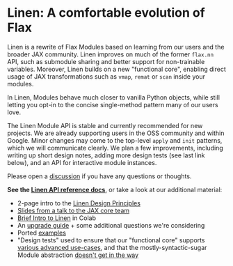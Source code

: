 # Linen: A comfortable evolution of Flax

Linen is a rewrite of Flax Modules based on learning from our users and the broader JAX community. Linen improves on much of the former `flax.nn` API, such as submodule sharing and better support for non-trainable variables.
Moreover, Linen builds on a new "functional core", enabling direct usage of JAX transformations such as `vmap`, `remat` or `scan` inside your modules.

In Linen, Modules behave much closer to vanilla Python objects, while still letting you opt-in to the concise single-method pattern many of our users love.

The Linen Module API is stable and currently recommended for new projects. We are already supporting users in the OSS community and within Google. Minor changes may come to the top-level `apply` and `init` patterns, which we will communicate clearly. We plan a few improvements, including writing up short design notes, adding more design tests (see last link below), and an API for interactive module instances.

Please open a [discussion](https://github.com/google/flax/discussions) if you have any questions or thoughts.

**See the [Linen API reference docs](https://flax.readthedocs.io/en/latest/flax.linen.html)**, or take a look at our additional material:

* 2-page intro to the [Linen Design Principles](https://docs.google.com/document/d/1ZlL_4bXCw5Xl0WstQw1GpnZqfb9JFOeUGAPcBVk-kn8)
* [Slides from a talk to the JAX core team](https://docs.google.com/presentation/d/1ngKWUwsSqAwPRvATG8sAxMzu9ujv4N__cKsUofdNno0)
* [Brief Intro to Linen](https://colab.research.google.com/github/google/flax/blob/main/docs/notebooks/linen_intro.ipynb) in Colab
* An [upgrade guide](https://docs.google.com/document/d/1hYavTVPaKVVe9Be8pCB7yW7r6dDv3RALVNit8NZca4c) + some additional questions we're considering
* Ported [examples](https://github.com/google/flax/tree/main/examples)
* "Design tests" used to ensure that our "functional core" supports [various advanced use-cases](https://github.com/google/flax/tree/main/tests/core/design), and that the mostly-syntactic-sugar Module abstraction
  [doesn't get in the way](https://github.com/google/flax/tree/main/examples/linen_design_test)

